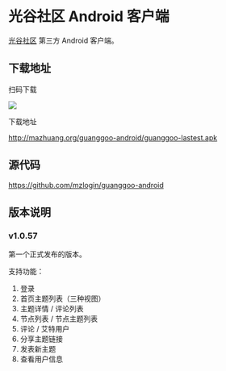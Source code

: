 # 光谷社区 Android 客户端

[光谷社区][1] 第三方 Android 客户端。

## 下载地址

扫码下载

![](http://mazhuang.org/guanggoo-android/qrcode.png)

下载地址

<http://mazhuang.org/guanggoo-android/guanggoo-lastest.apk>

## 源代码

<https://github.com/mzlogin/guanggoo-android>

## 版本说明

### v1.0.57

第一个正式发布的版本。

支持功能：

1. 登录
2. 首页主题列表（三种视图）
3. 主题详情 / 评论列表
4. 节点列表 / 节点主题列表
5. 评论 / 艾特用户
6. 分享主题链接
7. 发表新主题
8. 查看用户信息

[1]: http://guanggoo.com
